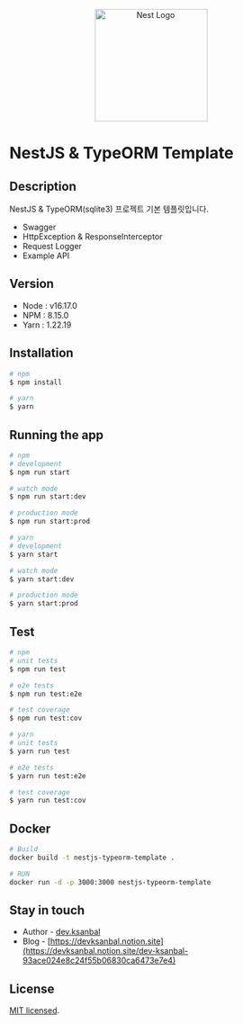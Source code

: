<p align="center">
  <a href="http://nestjs.com/" target="blank"><img src="https://nestjs.com/img/logo-small.svg" width="200" alt="Nest Logo" /></a>
</p>

# NestJS & TypeORM Template

## Description

NestJS & TypeORM(sqlite3) 프로젝트 기본 템플릿입니다.

- Swagger
- HttpException & ResponseInterceptor
- Request Logger
- Example API

## Version

- Node : v16.17.0
- NPM : 8.15.0
- Yarn : 1.22.19

## Installation

```bash
# npm
$ npm install

# yarn
$ yarn
```

## Running the app

```bash
# npm
# development
$ npm run start

# watch mode
$ npm run start:dev

# production mode
$ npm run start:prod

# yarn
# development
$ yarn start

# watch mode
$ yarn start:dev

# production mode
$ yarn start:prod
```

## Test

```bash
# npm
# unit tests
$ npm run test

# e2e tests
$ npm run test:e2e

# test coverage
$ npm run test:cov

# yarn
# unit tests
$ yarn run test

# e2e tests
$ yarn run test:e2e

# test coverage
$ yarn run test:cov
```

## Docker

```bash
# Build
docker build -t nestjs-typeorm-template .

# RUN
docker run -d -p 3000:3000 nestjs-typeorm-template
```

## Stay in touch

- Author - [dev.ksanbal](https://github.com/Ksanbal)
- Blog - [https://devksanbal.notion.site](https://devksanbal.notion.site/dev-ksanbal-93ace024e8c24f55b06830ca6473e7e4)

## License

[MIT licensed](LICENSE).
